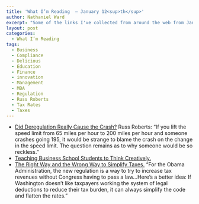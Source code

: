 ```yaml
---
title: 'What I’m Reading  — January 12<sup>th</sup>'
author: Nathaniel Ward
excerpt: "Some of the links I've collected from around the web from January 7th to January 12th."
layout: post
categories:
  - What I’m Reading
tags:
  - Business
  - Compliance
  - Delicious
  - Education
  - Finance
  - innovation
  - Management
  - MBA
  - Regulation
  - Russ Roberts
  - Tax Rates
  - Taxes
---
```

  * [Did Deregulation Really Cause the Crash?][1] Russ Roberts: “If you lift the speed limit from 65 miles per hour to 200 miles per hour and someone crashes going 195, it would be strange to blame the crash on the change in the speed limit. The question remains as to why someone would be so reckless.”
  * [Teaching Business School Students to Think Creatively.][2] 
  * [The Right Way and the Wrong Way to Simplify Taxes.][3] “For the Obama Administration, the new regulation is a way to try to increase tax revenues without Congress having to pass a law…Here’s a better idea: If Washington doesn’t like taxpayers working the system of legal deductions to reduce their tax burden, it can always simplify the code and flatten the rates.”

 [1]: http://cafehayek.com/2010/01/why-such-extreme-leverage.html
 [2]: http://www.nytimes.com/2010/01/10/business/10mba.html
 [3]: http://online.wsj.com/article/SB10001424052748703436504574640572196836150.html